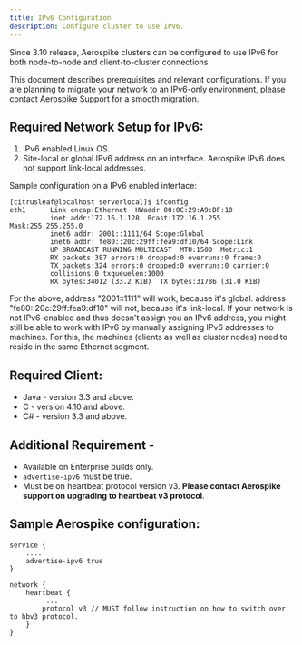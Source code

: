 ```yaml
---
title: IPv6 Configuration
description: Configure cluster to use IPv6. 
---
```


Since 3.10 release, Aerospike clusters can be configured to use IPv6 for both node-to-node and client-to-cluster connections.

This document describes prerequisites and relevant configurations. If you are planning to migrate your network to an IPv6-only environment, please contact Aerospike Support for a smooth migration.

## Required Network Setup for IPv6:
1. IPv6 enabled Linux OS.
2. Site-local or global IPv6 address on an interface. Aerospike IPv6 does not support link-local addresses.

Sample configuration on a IPv6 enabled interface:

```
[citrusleaf@localhost serverlocal]$ ifconfig
eth1      Link encap:Ethernet  HWaddr 00:0C:29:A9:DF:10 
          inet addr:172.16.1.128  Bcast:172.16.1.255  Mask:255.255.255.0
          inet6 addr: 2001::1111/64 Scope:Global
          inet6 addr: fe80::20c:29ff:fea9:df10/64 Scope:Link
          UP BROADCAST RUNNING MULTICAST  MTU:1500  Metric:1
          RX packets:387 errors:0 dropped:0 overruns:0 frame:0
          TX packets:324 errors:0 dropped:0 overruns:0 carrier:0
          collisions:0 txqueuelen:1000
          RX bytes:34012 (33.2 KiB)  TX bytes:31786 (31.0 KiB)
```

For the above, address "2001::1111" will work, because it's global. address "fe80::20c:29ff:fea9:df10" will not, because it's link-local.
If your network is not IPv6-enabled and thus doesn't assign you an IPv6 address, you might still be able to work with IPv6 by manually assigning IPv6 addresses to machines. For this, the machines (clients as well as cluster nodes) need to reside in the same Ethernet segment.

## Required Client:
- Java - version 3.3 and above.
- C - version 4.10 and above.
- C# - version 3.3 and above.


## Additional Requirement -
- Available on Enterprise builds only.
- `advertise-ipv6` must be true. 
- Must be on heartbeat protocol version v3. **Please contact Aerospike support on upgrading to heartbeat v3 protocol**.


## Sample Aerospike configuration:

```
service {
    ....
    advertise-ipv6 true
}
 
network {
    heartbeat {
        ....
        protocol v3 // MUST follow instruction on how to switch over to hbv3 protocol.
    }
}
```
